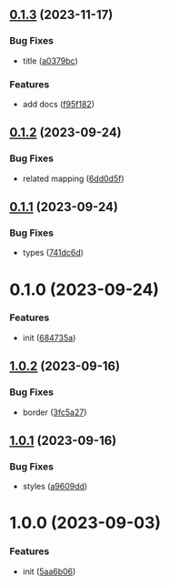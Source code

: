 

## [0.1.3](https://git.outloud.dev/outloud/libraries/model/compare/v0.1.2...v0.1.3) (2023-11-17)


### Bug Fixes

* title ([a0379bc](https://git.outloud.dev/outloud/libraries/model/commits/a0379bcaadf1e0258fe2b00174240a3c4b812200))


### Features

* add docs ([f95f182](https://git.outloud.dev/outloud/libraries/model/commits/f95f182118db64f8b713a1910112236e1c92f5f6))

## [0.1.2](https://git.outloud.dev/outloud/libraries/model/compare/v0.1.1...v0.1.2) (2023-09-24)


### Bug Fixes

* related mapping ([6dd0d5f](https://git.outloud.dev/outloud/libraries/model/commits/6dd0d5fbcb262256756c274cafaaafe355c009f9))

## [0.1.1](https://git.outloud.dev/outloud/libraries/model/compare/v0.1.0...v0.1.1) (2023-09-24)


### Bug Fixes

* types ([741dc6d](https://git.outloud.dev/outloud/libraries/model/commits/741dc6db3633d196482f072e99fa5e6c22b00644))

# 0.1.0 (2023-09-24)


### Features

* init ([684735a](https://git.outloud.dev/outloud/libraries/model/commits/684735aac60b4240faafddb2c2385f6b37f80747))

## [1.0.2](https://git.outloud.dev/outloud/libraries/vue-notifications/compare/v1.0.1...v1.0.2) (2023-09-16)


### Bug Fixes

* border ([3fc5a27](https://git.outloud.dev/outloud/libraries/vue-notifications/commits/3fc5a273fe7dd84dff79d026c9eba0d30a84b33b))

## [1.0.1](https://git.outloud.dev/outloud/libraries/vue-notifications/compare/v1.0.0...v1.0.1) (2023-09-16)


### Bug Fixes

* styles ([a9609dd](https://git.outloud.dev/outloud/libraries/vue-notifications/commits/a9609ddbe6dda2823cce49170f14988a698005d0))

# 1.0.0 (2023-09-03)


### Features

* init ([5aa6b06](https://git.outloud.dev/outloud/libraries/vue-notifications/commits/5aa6b067cafc7ff480663b19560d06dac36c0c5c))